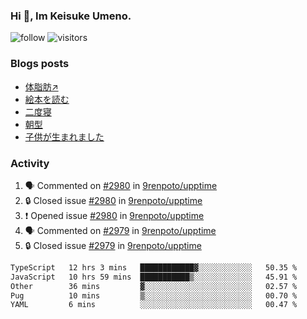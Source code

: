 ### Hi 👋, Im Keisuke Umeno.

<!--
**9renpoto/9renpoto** is a ✨ _special_ ✨ repository because its `README.md` (this file) appears on your GitHub profile.

Here are some ideas to get you started:

- 🔭 I’m currently working on ...
- 🌱 I’m currently learning ...
- 👯 I’m looking to collaborate on ...
- 🤔 I’m looking for help with ...
- 💬 Ask me about ...
- 📫 How to reach me: ...
- 😄 Pronouns: ...
- ⚡ Fun fact: ...
-->

![follow](https://img.shields.io/github/followers/9renpoto?label=Follow&style=social)
![visitors](https://komarev.com/ghpvc/?username=9renpoto&label=Profile%20views&color=0e75b6&style=flat)

### Blogs posts

<!-- BLOG-POST-LIST:START -->
- [体脂肪↗](https://9renpoto.win/entry/2024/08/12/gaining_fat)
- [絵本を読む](https://9renpoto.win/entry/2024/07/26/picture_book)
- [二度寝](https://9renpoto.win/entry/2024/07/18/going_back_to_sleep)
- [朝型](https://9renpoto.win/entry/2024/05/29/im-an-early)
- [子供が生まれました](https://9renpoto.win/entry/2024/04/18/hello-world)
<!-- BLOG-POST-LIST:END -->

### Activity

<!--START_SECTION:activity-->
1. 🗣 Commented on [#2980](https://github.com/9renpoto/upptime/issues/2980#issuecomment-2285371578) in [9renpoto/upptime](https://github.com/9renpoto/upptime)
2. 🔒 Closed issue [#2980](https://github.com/9renpoto/upptime/issues/2980) in [9renpoto/upptime](https://github.com/9renpoto/upptime)
3. ❗ Opened issue [#2980](https://github.com/9renpoto/upptime/issues/2980) in [9renpoto/upptime](https://github.com/9renpoto/upptime)
4. 🗣 Commented on [#2979](https://github.com/9renpoto/upptime/issues/2979#issuecomment-2285351059) in [9renpoto/upptime](https://github.com/9renpoto/upptime)
5. 🔒 Closed issue [#2979](https://github.com/9renpoto/upptime/issues/2979) in [9renpoto/upptime](https://github.com/9renpoto/upptime)
<!--END_SECTION:activity-->

<!--START_SECTION:waka-->

```txt
TypeScript   12 hrs 3 mins   ████████████▓░░░░░░░░░░░░   50.35 %
JavaScript   10 hrs 59 mins  ███████████▒░░░░░░░░░░░░░   45.91 %
Other        36 mins         ▓░░░░░░░░░░░░░░░░░░░░░░░░   02.57 %
Pug          10 mins         ▒░░░░░░░░░░░░░░░░░░░░░░░░   00.70 %
YAML         6 mins          ░░░░░░░░░░░░░░░░░░░░░░░░░   00.47 %
```

<!--END_SECTION:waka-->
